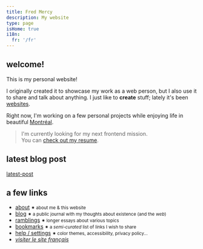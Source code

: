 ```yaml
---
title: Fred Mercy
description: My website
type: page
isHome: true
i18n:
  fr: '/fr'
---
```


## welcome!

This is my personal website!

I originally created it to showcase my work as a web person, but I also use it to share and talk about anything. I just like to **create** stuff; lately it's been [websites](/resume).

Right now, I'm working on a few personal projects while enjoying life in beautiful <a href="https://www.openstreetmap.org/#map=16/45.5386/-73.6174&layers=N" target="_blank" rel="noopener noreferrer">Montréal</a>.

> I'm currently looking for my next frontend mission.<br>You can [check out my resume](/resume).

## latest blog post

[latest-post]()

## a few links

- [about](/about) <small class="color-secondary">✷ about me & this website</small>
- [blog](/blog) <small class="color-secondary">✷ a public journal with my thoughts about existence (and the _web_)</small>
- [ramblings](/ramblings) <small class="color-secondary">✷ longer essays about various topics</small>
- [bookmarks](/bookmarks) <small class="color-secondary">✷ a _semi-curated_ list of links I wish to share</small>
- <a href="/help" data-component="emit" data-event="SHOW_BOX_HELP">help / settings</a> <small class="color-secondary">✷ color themes, accessibility, privacy policy...</small>
- <a href="/fr" lang="fr"><i>visiter le site français</i></a>
